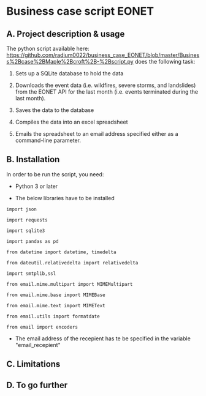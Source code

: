 # Business case script EONET

## A. Project description & usage

The python script available here: https://github.com/radium0022/business_case_EONET/blob/master/Business%2Bcase%2BMaple%2Bcroft%2B-%2Bscript.py does the following task:

1. Sets up a SQLite database to hold the data

2. Downloads the event data (i.e. wildfires, severe storms, and landslides) from the EONET API for the last month (i.e. events terminated during the last month). 

3. Saves the data to the database

4. Compiles the data into an excel spreadsheet

5. Emails the spreadsheet to an email address specified either as a command-line parameter.

## B. Installation

In order to be run the script, you need:

* Python 3 or later

* The below libraries have to be installed

```
import json

import requests

import sqlite3

import pandas as pd

from datetime import datetime, timedelta

from dateutil.relativedelta import relativedelta

import smtplib,ssl

from email.mime.multipart import MIMEMultipart

from email.mime.base import MIMEBase

from email.mime.text import MIMEText

from email.utils import formatdate

from email import encoders
```

* The email address of the recepient has te be specified in the variable "email_recepient"


## C. Limitations 



## D. To go further


